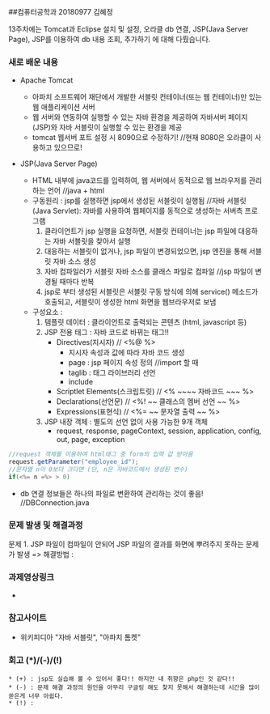 ##컴퓨터공학과 20180977 김혜정

13주차에는 
Tomcat과 Eclipse 설치 및 설정, 오라클 db 연결, JSP(Java Server Page), JSP를 이용하여 db 내용 조회, 추가하기
에 대해 다뤘습니다.

### 새로 배운 내용
- Apache Tomcat
  * 아파치 소프트웨어 재단에서 개발한 서블릿 컨테이너(또는 웹 컨테이너)만 있는 웹 애플리케이션 서버
  * 웹 서버와 연동하여 실행할 수 있는 자바 환경을 제공하여 자바서버 페이지(JSP)와 자바 서블릿이 실행할 수 있는 환경을 제공
  * tomcat 웹서버 포트 설정 시 8090으로 수정하기! //현재 8080은 오라클이 사용하고 있으므로!
  
- JSP(Java Server Page)
  * HTML 내부에 java코드를 입력하여, 웹 서버에서 동적으로 웹 브라우저를 관리하는 언어 //java + html 
  * 구동원리 : jsp를 실행하면 jsp에서 생성된 서블릿이 실행됨 //자바 서블릿(Java Servlet): 자바를 사용하여 웹페이지를 동적으로 생성하는 서버측 프로그램
     1) 클라이언트가 jsp 실행을 요청하면, 서블릿 컨테이너는 jsp 파일에 대응하는 자바 서블릿을 찾아서 실행
     2) 대응하는 서블릿이 없거나, jsp 파일이 변경되었으면, jsp 엔진을 통해 서블릿 자바 소스 생성
     3) 자바  컴파일러가 서블릿 자바 소스를 클래스 파일로 컴파일 
     //jsp 파일이 변경될 때마다 반복
     4) jsp로 부터 생성된 서블릿은 서블릿 구동 방식에 의해 service() 메소드가 호출되고, 서블릿이 생성한 html 화면을  웹브라우저로 보냄
   * 구성요소 : 
     1) 템플릿 데이터 : 클라이언트로 출력되는 콘텐츠 (html, javascript 등)
     2) JSP 전용 태그 : 자바 코드로 바뀌는 태그!!
        - Directives(지시자) // <%@ %>
            * 지시자 속성과 값에 따라 자바 코드 생성
            * page : jsp 페이지 속성 정의 //import 할 때
            * taglib : 태그 라이브러리 선언
            * include
         - Scriptlet Elements(스크립트릿) // <% ~~~~ 자바코드 ~~~ %>
         - Declarations(선언문) // <%! ~~ 클래스의 멤버 선언 ~~ %>
         - Expressions(표현식) // <%= ~~ 문자열 출력 ~~ %>
     3) JSP 내장 객체 : 별도의 선언 없이 사용 가능한 9개 객체
        - request, response, pageContext, session, application, config, out, page, exception
        
```java
//request 객체를 이용하여 html태그 중 form의 입력 값 받아옴
request.getParameter("employee_id");
//문자열 n이 0보다 크다면 (단, n은 자바코드에서 생성된 변수)
if(<%= n =%> > 0) 
```
       
- db 연결 정보들은 하나의 파일로 변환하여 관리하는 것이 좋음!  //DBConnection.java

### 문제 발생 및 해결과정
문제 1. JSP 파일이 컴파일이 안되어 JSP 파일의 결과를 화면에 뿌려주지 못하는 문제가 발생
=> 해결방법 : 

### 과제영상링크
- 

### 참고사이트
- 위키피디아 "자바 서블릿", "아파치 톰켓"

### 회고 (*)/(-)/(!)
```
* (+) : jsp도 실습해 볼 수 있어서 좋다!! 하지만 내 취향은 php인 것 같다!! 
* (-) : 문제 해결 과정의 원인을 아무리 구글링 해도 찾지 못해서 해결하는데 시간을 많이 쏟은게 너무 아쉽다. 
* (!) : 
```
